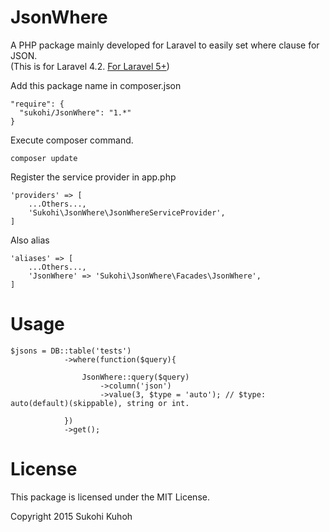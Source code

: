 # JsonWhere
A PHP package mainly developed for Laravel to easily set where clause for JSON.  
(This is for Laravel 4.2. [For Laravel 5+](https://github.com/SUKOHI/JsonWhere))

Add this package name in composer.json

    "require": {
      "sukohi/JsonWhere": "1.*"
    }

Execute composer command.

    composer update

Register the service provider in app.php

    'providers' => [
        ...Others...,  
        'Sukohi\JsonWhere\JsonWhereServiceProvider',
    ]

Also alias

    'aliases' => [
        ...Others...,  
        'JsonWhere' => 'Sukohi\JsonWhere\Facades\JsonWhere',
    ]

Usage
====

    $jsons = DB::table('tests')
                ->where(function($query){

                    JsonWhere::query($query)
                        ->column('json')
                        ->value(3, $type = 'auto'); // $type: auto(default)(skippable), string or int.

                })
                ->get();
                    
License
====
This package is licensed under the MIT License.

Copyright 2015 Sukohi Kuhoh